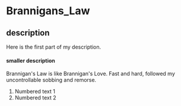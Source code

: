 # Brannigans_Law

## description

Here is the first part of my description.

#### smaller description

Brannigan's Law is like Brannigan's Love.  Fast and hard, followed my uncontrollable sobbing and remorse.  

1. Numbered text 1
2. Numbered text 2
